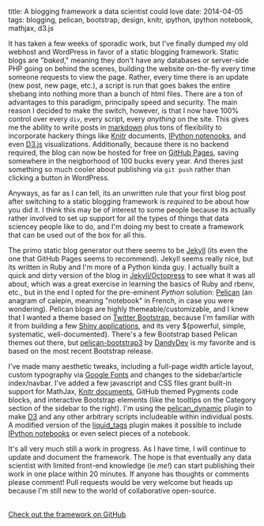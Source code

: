 title: A blogging framework a data scientist could love
date: 2014-04-05
tags: blogging, pelican, bootstrap, design, knitr, ipython, ipython notebook, mathjax, d3.js

It has taken a few weeks of sporadic work, but I've finally dumped my old webhost and WordPress in favor of a static blogging framework. Static blogs are "*baked*," meaning they don't have any databases or server-side PHP going on behind the scenes, building the website on-the-fly every time someone requests to view the page. Rather, every time there is an update (new post, new page, etc.), a script is run that goes bakes the entire shebang into nothing more than a bunch of html files. There are a ton of advantages to this paradigm, principally speed and security. The main reason I decided to make the switch, however, is that I now have 100% control over every `div`, every script, every *anything* on the site. This gives me the ability to write posts in [markdown](https://daringfireball.net/projects/markdown/) plus tons of flexibility to incorporate hackery things like [Knitr](http://yihui.name/knitr/) documents, [IPython notenooks](http://ipython.org/notebook.html), and even [D3.js](d3js.org) visualizations. Additionally, because there is no backend required, the blog can now be hosted for free on [GitHub Pages](https://pages.github.com/), saving somewhere in the neigborhood of 100 bucks every year. And theres just something so much cooler about publishing via `git push` rather than clicking a button in WordPress.  

Anyways, as far as I can tell, its an unwritten rule that your first blog post after switching to a static blogging framework is *required* to be about how you did it. I think this may be of interest to some people because its actually rather involved to set up support for all the types of things that data sciencey people like to do, and I'm doing my best to create a framework that can be used out of the box for all this.  

The primo static blog generator out there seems to be [Jekyll](jekyllrb.com/) (its even the one that GitHub Pages seems to recommend). Jekyll seems really nice, but its written in Ruby and I'm more of a Python kinda guy. I actually built a quick and dirty version of the blog in [Jekyll/Octopress](http://octopress.org/) to see what it was all about, which was a great exercise in learning the basics of Ruby and rbenv, etc., but in the end I opted for the pre-eminent *Python* solution: [Pelican](http://docs.getpelican.com/en/3.3.0/) (an anagram of calepin, meaning "notebook" in French, in case you were wondering). Pelican blogs are highly themeable/customizable, and I knew that I wanted a theme based on [Twitter Bootstrap](getbootstrap.com), because I'm familiar with it from building a few [Shiny applications](http://shiny.rstudio.com/), and its very ${powerful, simple, systematic, well-documented}. There's a few Bootstrap based Pelican themes out there, but [pelican-bootstrap3](https://github.com/DandyDev/pelican-bootstrap3) by [DandyDev](http://dandydev.net/) is my favorite and is based on the most recent Bootstrap release.  

I've made many aesthetic tweaks, including a full-page width article layout, custom typography via [Google Fonts](https://www.google.com/fonts‎) and changes to the sidebar/article index/navbar. I've added a few javascript and CSS files grant built-in support for MathJax, [Knitr documents]({filename}/R/ggplot-goodness.html), GitHub themed Pygments code blocks, and interactive Bootstrap elements (like the tooltips on the Category section of the sidebar to the right). I'm using the [pelican_dynamic](https://github.com/wrobstory/pelican_dynamic‎) plugin to make [D3]({filename}/Vizualization/d3-test.html) and any other arbitrary scripts includeable within individual posts. A modified version of the [liquid_tags](https://github.com/getpelican/pelican-plugins/tree/master/liquid_tags) plugin makes it possible to include [IPython notebooks]({filename}/Python/contract-optimization.md) or even select pieces of a notebook.  

It's all very much still a work in progress. As I have time, I will continue to update and document the framework. The hope is that eventually any data scientist with limited front-end knowledge (ie *me!*) can start publishing their work in one place within 20 minutes.  If anyone has thoughts or comments please comment! Pull requests would be very welcome but heads up because I'm still new to the world of collaborative open-source.

</br>

<div class="text-center">
	<a type="button" class="btn btn-primary btn-lg" target="_blank" href="http://github.com/justmytwospence/pelican">
		Check out the framework on GitHub
	</a>
</div>
